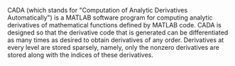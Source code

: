 CADA (which stands for "Computation of Analytic Derivatives Automatically") is a MATLAB software program for computing analytic derivatives of mathematical functions defined by MATLAB code.  CADA is designed so that the derivative code that is generated can be differentiated as many times as desired to obtain derivatives of any order.  Derivatives at every level are stored sparsely, namely, only the nonzero derivatives are stored along with the indices of these derivatives.